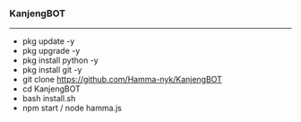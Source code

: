 ### KanjengBOT
______________

- pkg update -y
- pkg upgrade -y
- pkg install python -y
- pkg install git -y
- git clone https://github.com/Hamma-nyk/KanjengBOT
- cd KanjengBOT
- bash install.sh
- npm start / node hamma.js
